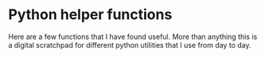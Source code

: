 # Python helper functions

Here are a few functions that I have found useful. More than anything this is a digital scratchpad for different python utilities that I use from day to day.
